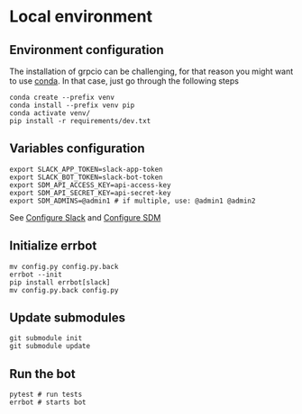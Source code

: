 # Local environment

## Environment configuration
The installation of grpcio can be challenging, for that reason you might want to use [conda](https://docs.conda.io/en/latest/). In that case, just go through the following steps
```
conda create --prefix venv
conda install --prefix venv pip
conda activate venv/
pip install -r requirements/dev.txt
```

## Variables configuration
```
export SLACK_APP_TOKEN=slack-app-token
export SLACK_BOT_TOKEN=slack-bot-token
export SDM_API_ACCESS_KEY=api-access-key
export SDM_API_SECRET_KEY=api-secret-key
export SDM_ADMINS=@admin1 # if multiple, use: @admin1 @admin2
```

See [Configure Slack](CONFIGURE_SLACK.md) and [Configure SDM](CONFIGURE_SDM.md)

## Initialize errbot
```
mv config.py config.py.back
errbot --init
pip install errbot[slack]
mv config.py.back config.py
```

## Update submodules
```
git submodule init
git submodule update
```

## Run the bot
```
pytest # run tests
errbot # starts bot
```
